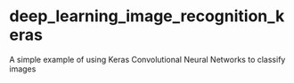 # deep_learning_image_recognition_keras

A simple example of using Keras Convolutional Neural Networks to classify images
